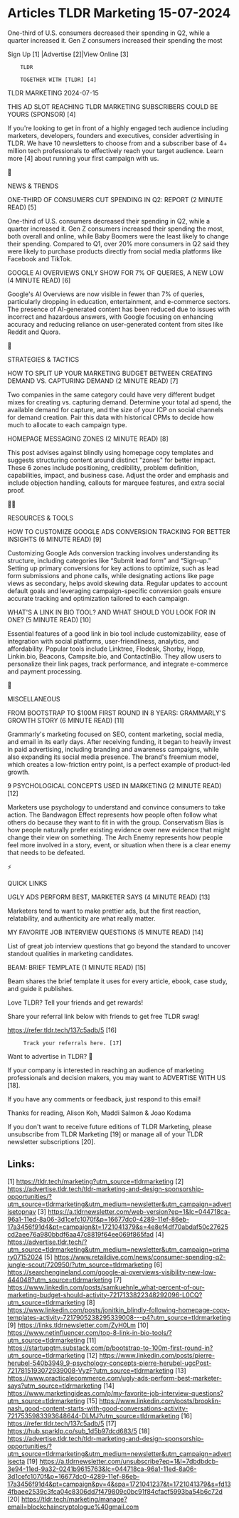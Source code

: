 # Articles TLDR Marketing 15-07-2024

One-third of U.S. consumers decreased their spending in Q2, while a
quarter increased it. Gen Z consumers increased their spending the
most  

 Sign Up [1] |Advertise [2]|View Online [3] 

		TLDR 

		TOGETHER WITH [TLDR] [4]

TLDR MARKETING 2024-07-15

 THIS AD SLOT REACHING TLDR MARKETING SUBSCRIBERS COULD BE YOURS
(SPONSOR) [4] 

 If you're looking to get in front of a highly engaged tech audience
including marketers, developers, founders and executives, consider
advertising in TLDR. We have 10 newsletters to choose from and a
subscriber base of 4+ million tech professionals to effectively reach
your target audience. Learn more [4] about running your first campaign
with us. 

📱 

NEWS & TRENDS

 ONE-THIRD OF CONSUMERS CUT SPENDING IN Q2: REPORT (2 MINUTE READ) [5]


 One-third of U.S. consumers decreased their spending in Q2, while a
quarter increased it. Gen Z consumers increased their spending the
most, both overall and online, while Baby Boomers were the least
likely to change their spending. Compared to Q1, over 20% more
consumers in Q2 said they were likely to purchase products directly
from social media platforms like Facebook and TikTok. 

 GOOGLE AI OVERVIEWS ONLY SHOW FOR 7% OF QUERIES, A NEW LOW (4 MINUTE
READ) [6] 

 Google's AI Overviews are now visible in fewer than 7% of queries,
particularly dropping in education, entertainment, and e-commerce
sectors. The presence of AI-generated content has been reduced due to
issues with incorrect and hazardous answers, with Google focusing on
enhancing accuracy and reducing reliance on user-generated content
from sites like Reddit and Quora. 

🚀 

STRATEGIES & TACTICS

 HOW TO SPLIT UP YOUR MARKETING BUDGET BETWEEN CREATING DEMAND VS.
CAPTURING DEMAND (2 MINUTE READ) [7] 

 Two companies in the same category could have very different budget
mixes for creating vs. capturing demand. Determine your total ad
spend, the available demand for capture, and the size of your ICP on
social channels for demand creation. Pair this data with historical
CPMs to decide how much to allocate to each campaign type. 

 HOMEPAGE MESSAGING ZONES (2 MINUTE READ) [8] 

 This post advises against blindly using homepage copy templates and
suggests structuring content around distinct "zones" for better
impact. These 6 zones include positioning, credibility, problem
definition, capabilities, impact, and business case. Adjust the order
and emphasis and include objection handling, callouts for marquee
features, and extra social proof. 

🧑‍💻 

RESOURCES & TOOLS

 HOW TO CUSTOMIZE GOOGLE ADS CONVERSION TRACKING FOR BETTER INSIGHTS
(6 MINUTE READ) [9] 

 Customizing Google Ads conversion tracking involves understanding its
structure, including categories like “Submit lead form” and
“Sign-up.” Setting up primary conversions for key actions to
optimize, such as lead form submissions and phone calls, while
designating actions like page views as secondary, helps avoid skewing
data. Regular updates to account default goals and leveraging
campaign-specific conversion goals ensure accurate tracking and
optimization tailored to each campaign. 

 WHAT'S A LINK IN BIO TOOL? AND WHAT SHOULD YOU LOOK FOR IN ONE? (5
MINUTE READ) [10] 

 Essential features of a good link in bio tool include
customizability, ease of integration with social platforms,
user-friendliness, analytics, and affordability. Popular tools include
Linktree, Flodesk, Shorby, Hopp, Linkin.bio, Beacons, Campsite.bio,
and ContactInBio. They allow users to personalize their link pages,
track performance, and integrate e-commerce and payment processing. 

🎁 

MISCELLANEOUS

 FROM BOOTSTRAP TO $100M FIRST ROUND IN 8 YEARS: GRAMMARLY'S GROWTH
STORY (6 MINUTE READ) [11] 

 Grammarly's marketing focused on SEO, content marketing, social
media, and email in its early days. After receiving funding, it began
to heavily invest in paid advertising, including branding and
awareness campaigns, while also expanding its social media presence.
The brand's freemium model, which creates a low-friction entry point,
is a perfect example of product-led growth. 

 9 PSYCHOLOGICAL CONCEPTS USED IN MARKETING (2 MINUTE READ) [12] 

 Marketers use psychology to understand and convince consumers to take
action. The Bandwagon Effect represents how people often follow what
others do because they want to fit in with the group. Conservatism
Bias is how people naturally prefer existing evidence over new
evidence that might change their view on something. The Arch Enemy
represents how people feel more involved in a story, event, or
situation when there is a clear enemy that needs to be defeated. 

⚡ 

QUICK LINKS

 UGLY ADS PERFORM BEST, MARKETER SAYS (4 MINUTE READ) [13] 

 Marketers tend to want to make prettier ads, but the first reaction,
relatability, and authenticity are what really matter. 

 MY FAVORITE JOB INTERVIEW QUESTIONS (5 MINUTE READ) [14] 

 List of great job interview questions that go beyond the standard to
uncover standout qualities in marketing candidates. 

 BEAM: BRIEF TEMPLATE (1 MINUTE READ) [15] 

 Beam shares the brief template it uses for every article, ebook, case
study, and guide it publishes. 

Love TLDR? Tell your friends and get rewards!

 Share your referral link below with friends to get free TLDR swag! 

 https://refer.tldr.tech/137c5adb/5 [16] 

		 Track your referrals here. [17] 

Want to advertise in TLDR? 📰

 If your company is interested in reaching an audience of marketing
professionals and decision makers, you may want to ADVERTISE WITH US
[18]. 

 If you have any comments or feedback, just respond to this email! 

Thanks for reading, 
Alison Koh, Maddi Salmon & Joao Kodama 

If you don't want to receive future editions of TLDR Marketing, please
unsubscribe from TLDR Marketing [19] or manage all of your TLDR
newsletter subscriptions [20]. 

 

Links:
------
[1] https://tldr.tech/marketing?utm_source=tldrmarketing
[2] https://advertise.tldr.tech/tldr-marketing-and-design-sponsorship-opportunities/?utm_source=tldrmarketing&utm_medium=newsletter&utm_campaign=advertisetopnav
[3] https://a.tldrnewsletter.com/web-version?ep=1&lc=044718ca-96a1-11ed-8a06-3d1cefc1070f&p=16677dc0-4289-11ef-86eb-17a3456f91d4&pt=campaign&t=1721041379&s=4e8ef4df70abdaf50c27625cd2aee76a980bbdf6aa47c8819f64ee069f865fad
[4] https://advertise.tldr.tech/?utm_source=tldrmarketing&utm_medium=newsletter&utm_campaign=primary07152024
[5] https://www.retaildive.com/news/consumer-spending-q2-jungle-scout/720950/?utm_source=tldrmarketing
[6] https://searchengineland.com/google-ai-overviews-visibility-new-low-444048?utm_source=tldrmarketing
[7] https://www.linkedin.com/posts/samkuehnle_what-percent-of-our-marketing-budget-should-activity-7217133822348292096-L0CQ?utm_source=tldrmarketing
[8] https://www.linkedin.com/posts/jonitkin_blindly-following-homepage-copy-templates-activity-7217905238295339008---p4?utm_source=tldrmarketing
[9] https://links.tldrnewsletter.com/ZyH0Lm
[10] https://www.netinfluencer.com/top-8-link-in-bio-tools/?utm_source=tldrmarketing
[11] https://startupgtm.substack.com/p/bootstrap-to-100m-first-round-in?utm_source=tldrmarketing
[12] https://www.linkedin.com/posts/pierre-herubel-540b3949_9-psychology-concepts-pierre-herubel-ugcPost-7217815193072939008-VyzF?utm_source=tldrmarketing
[13] https://www.practicalecommerce.com/ugly-ads-perform-best-marketer-says?utm_source=tldrmarketing
[14] https://www.marketingideas.com/p/my-favorite-job-interview-questions?utm_source=tldrmarketing
[15] https://www.linkedin.com/posts/brooklin-nash_good-content-starts-with-good-conversations-activity-7217535983393648644-DLMJ?utm_source=tldrmarketing
[16] https://refer.tldr.tech/137c5adb/5
[17] https://hub.sparklp.co/sub_1d5b97dcd683/5
[18] https://advertise.tldr.tech/tldr-marketing-and-design-sponsorship-opportunities/?utm_source=tldrmarketing&utm_medium=newsletter&utm_campaign=advertisecta
[19] https://a.tldrnewsletter.com/unsubscribe?ep=1&l=7dbdbdcb-3e94-11ed-9a32-0241b9615763&lc=044718ca-96a1-11ed-8a06-3d1cefc1070f&p=16677dc0-4289-11ef-86eb-17a3456f91d4&pt=campaign&pv=4&spa=1721041237&t=1721041379&s=fd134fbaee2539c3fca04c8306dd7f479809c0bc91f84cfacf5993ba54b6c72d
[20] https://tldr.tech/marketing/manage?email=blockchaincryptologue%40gmail.com